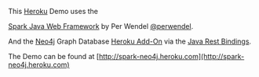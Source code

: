 This [Heroku](http://heroku.com) Demo uses the

[Spark Java Web Framework](http://sparkjava.com) by Per Wendel [@perwendel](http://twitter.com/perwendel).

And the [Neo4j](http://neo4j.org) Graph Database [Heroku Add-On](http://addons.heroku.com/neo4j) via the
[Java Rest Bindings](https://github.com/neo4j/java-rest-binding).

The Demo can be found at [http://spark-neo4j.heroku.com](http://spark-neo4j.heroku.com)
